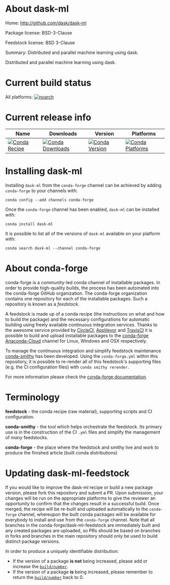 About dask-ml
=============

Home: http://github.com/dask/dask-ml

Package license: BSD-3-Clause

Feedstock license: BSD 3-Clause

Summary: Distributed and parallel machine learning using dask.

Distributed and parallel machine learning using dask.


Current build status
====================

All platforms:
[![noarch](https://img.shields.io/circleci/project/github/conda-forge/dask-ml-feedstock/master.svg?label=noarch)](https://circleci.com/gh/conda-forge/dask-ml-feedstock)

Current release info
====================

| Name | Downloads | Version | Platforms |
| --- | --- | --- | --- |
| [![Conda Recipe](https://img.shields.io/badge/recipe-dask--ml-green.svg)](https://anaconda.org/conda-forge/dask-ml) | [![Conda Downloads](https://img.shields.io/conda/dn/conda-forge/dask-ml.svg)](https://anaconda.org/conda-forge/dask-ml) | [![Conda Version](https://img.shields.io/conda/vn/conda-forge/dask-ml.svg)](https://anaconda.org/conda-forge/dask-ml) | [![Conda Platforms](https://img.shields.io/conda/pn/conda-forge/dask-ml.svg)](https://anaconda.org/conda-forge/dask-ml) |

Installing dask-ml
==================

Installing `dask-ml` from the `conda-forge` channel can be achieved by adding `conda-forge` to your channels with:

```
conda config --add channels conda-forge
```

Once the `conda-forge` channel has been enabled, `dask-ml` can be installed with:

```
conda install dask-ml
```

It is possible to list all of the versions of `dask-ml` available on your platform with:

```
conda search dask-ml --channel conda-forge
```


About conda-forge
=================

conda-forge is a community-led conda channel of installable packages.
In order to provide high-quality builds, the process has been automated into the
conda-forge GitHub organization. The conda-forge organization contains one repository
for each of the installable packages. Such a repository is known as a *feedstock*.

A feedstock is made up of a conda recipe (the instructions on what and how to build
the package) and the necessary configurations for automatic building using freely
available continuous integration services. Thanks to the awesome service provided by
[CircleCI](https://circleci.com/), [AppVeyor](https://www.appveyor.com/)
and [TravisCI](https://travis-ci.org/) it is possible to build and upload installable
packages to the [conda-forge](https://anaconda.org/conda-forge)
[Anaconda-Cloud](https://anaconda.org/) channel for Linux, Windows and OSX respectively.

To manage the continuous integration and simplify feedstock maintenance
[conda-smithy](https://github.com/conda-forge/conda-smithy) has been developed.
Using the ``conda-forge.yml`` within this repository, it is possible to re-render all of
this feedstock's supporting files (e.g. the CI configuration files) with ``conda smithy rerender``.

For more information please check the [conda-forge documentation](https://conda-forge.org/docs/).

Terminology
===========

**feedstock** - the conda recipe (raw material), supporting scripts and CI configuration.

**conda-smithy** - the tool which helps orchestrate the feedstock.
                   Its primary use is in the construction of the CI ``.yml`` files
                   and simplify the management of *many* feedstocks.

**conda-forge** - the place where the feedstock and smithy live and work to
                  produce the finished article (built conda distributions)


Updating dask-ml-feedstock
==========================

If you would like to improve the dask-ml recipe or build a new
package version, please fork this repository and submit a PR. Upon submission,
your changes will be run on the appropriate platforms to give the reviewer an
opportunity to confirm that the changes result in a successful build. Once
merged, the recipe will be re-built and uploaded automatically to the
`conda-forge` channel, whereupon the built conda packages will be available for
everybody to install and use from the `conda-forge` channel.
Note that all branches in the conda-forge/dask-ml-feedstock are
immediately built and any created packages are uploaded, so PRs should be based
on branches in forks and branches in the main repository should only be used to
build distinct package versions.

In order to produce a uniquely identifiable distribution:
 * If the version of a package **is not** being increased, please add or increase
   the [``build/number``](https://conda.io/docs/user-guide/tasks/build-packages/define-metadata.html#build-number-and-string).
 * If the version of a package **is** being increased, please remember to return
   the [``build/number``](https://conda.io/docs/user-guide/tasks/build-packages/define-metadata.html#build-number-and-string)
   back to 0.
